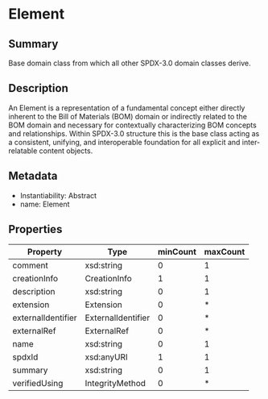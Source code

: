 <!-- Automatically generated by spec-parser v2.0.0 on 2023-12-27T15:02:03.969017+00:00 -->
<!-- SPDX-License-Identifier: Community-Spec-1.0 -->

# Element

## Summary

Base domain class from which all other SPDX-3.0 domain classes derive.


## Description

An Element is a representation of a fundamental concept either directly inherent
to the Bill of Materials (BOM) domain or indirectly related to the BOM domain
and necessary for contextually characterizing BOM concepts and relationships.
Within SPDX-3.0 structure this is the base class acting as a consistent,
unifying, and interoperable foundation for all explicit
and inter-relatable content objects.


## Metadata

- Instantiability: Abstract
- name: Element



## Properties

| Property | Type | minCount | maxCount |
|---|---|---|---|
| comment | xsd:string | 0 | 1 |
| creationInfo | CreationInfo | 1 | 1 |
| description | xsd:string | 0 | 1 |
| extension | Extension | 0 | * |
| externalIdentifier | ExternalIdentifier | 0 | * |
| externalRef | ExternalRef | 0 | * |
| name | xsd:string | 0 | 1 |
| spdxId | xsd:anyURI | 1 | 1 |
| summary | xsd:string | 0 | 1 |
| verifiedUsing | IntegrityMethod | 0 | * |

